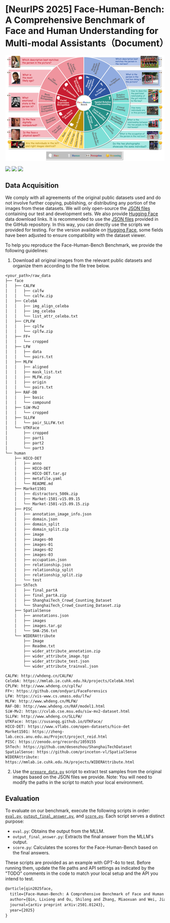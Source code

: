 # [NeurIPS 2025] Face-Human-Bench: A Comprehensive Benchmark of Face and Human Understanding for Multi-modal Assistants（Document）


 <img src="pictures/face_human_bench.png" alt="Image" width="800">

<a href='https://face-human-bench.github.io/'><img src='https://img.shields.io/badge/Project-Page-blue'></a>
<a href='https://arxiv.org/abs/2501.01243'><img src='https://img.shields.io/badge/Paper-arXiv-red'></a>
<a href='https://huggingface.co/datasets/InQ2025/Face-Human-Bench'><img src='https://img.shields.io/badge/%F0%9F%A4%97%20Hugging%20Face-Dataset-orange'></a>







## Data Acquisition
We comply with all agreements of the original public datasets used and do not involve further copying, publishing, or distributing any portion of the images from these datasets. We will only open-source the [JSON files](data) containing our test and development sets.
We also provide [Hugging Face](https://huggingface.co/datasets/InQ2025/Face-Human-Bench) data download links.
It is recommended to use the [JSON files](data) provided in the GitHub repository. In this way, you can directly use the scripts we provided for testing. For the version available on [Hugging Face](https://huggingface.co/datasets/InQ2025/Face-Human-Bench), some fields have been adjusted to ensure compatibility with the dataset viewer.

To help you reproduce the Face-Human-Bench Benchmark, we provide the following guidelines:

1. Download all original images from the relevant public datasets and organize them according to the file tree below.

```
<your_path>/raw_data
├── face
│   ├── CALFW
│   │   ├── calfw
│   │   └── calfw.zip
│   ├── CelebA
│   │   ├── img_align_celeba
│   │   ├── img_celeba
│   │   └── list_attr_celeba.txt
│   ├── CPLFW
│   │   ├── cplfw
│   │   └── cplfw.zip
│   ├── FF+
│   │   └── cropped
│   ├── LFW
│   │   ├── data
│   │   └── pairs.txt
│   ├── MLFW
│   │   ├── aligned
│   │   ├── mask_list.txt
│   │   ├── MLFW.zip
│   │   ├── origin
│   │   └── pairs.txt
│   ├── RAF-DB
│   │   ├── basic
│   │   └── compound
│   ├── SiW-Mv2
│   │   └── cropped
│   ├── SLLFW
│   │   └── pair_SLLFW.txt
│   └── UTKFace
│       ├── cropped
│       ├── part1
│       ├── part2
│       └── part3
└── human
    ├── HICO-DET
    │   ├── anno
    │   ├── HICO-DET
    │   ├── HICO-DET.tar.gz
    │   ├── metafile.yaml
    │   └── README.md
    ├── Market1501
    │   ├── distractors_500k.zip
    │   ├── Market-1501-v15.09.15
    │   └── Market-1501-v15.09.15.zip
    ├── PISC
    │   ├── annotation_image_info.json
    │   ├── domain.json
    │   ├── domain_split
    │   ├── domain_split.zip
    │   ├── image
    │   ├── images-00
    │   ├── images-01
    │   ├── images-02
    │   ├── images-03
    │   ├── occupation.json
    │   ├── relationship.json
    │   ├── relationship_split
    │   ├── relationship_split.zip
    │   └── test
    ├── ShTech
    │   ├── final_partA
    │   ├── final_partA.zip
    │   ├── ShanghaiTech_Crowd_Counting_Dataset
    │   └── ShanghaiTech_Crowd_Counting_Dataset.zip
    ├── SpatialSense
    │   ├── annotations.json
    │   ├── images
    │   ├── images.tar.gz
    │   └── SHA-256.txt
    └── WIDERAttribute
        ├── Image
        ├── Readme.txt
        ├── wider_attribute_annotation.zip
        ├── wider_attribute_image.tgz
        ├── wider_attribute_test.json
        └── wider_attribute_trainval.json
```

    CALFW: http://whdeng.cn/CALFW/
    CelebA: https://mmlab.ie.cuhk.edu.hk/projects/CelebA.html
    CPLFW: http://www.whdeng.cn/cplfw/
    FF+: https://github.com/ondyari/FaceForensics
    LFW: https://vis-www.cs.umass.edu/lfw/
    MLFW: http://www.whdeng.cn/MLFW/
    RAF-DB: http://www.whdeng.cn/RAF/model1.html
    SiW-Mv2: https://cvlab.cse.msu.edu/siw-mv2-dataset.html
    SLLFW: http://www.whdeng.cn/SLLFW/
    UTKFace: https://susanqq.github.io/UTKFace/
    HICO-DET: https://www.v7labs.com/open-datasets/hico-det
    Market1501: https://zheng-lab.cecs.anu.edu.au/Project/project_reid.html
    PISC: https://zenodo.org/records/1059155
    ShTech: https://github.com/desenzhou/ShanghaiTechDataset
    SpatialSense: https://github.com/princeton-vl/SpatialSense
    WIDERAttribute: https://mmlab.ie.cuhk.edu.hk/projects/WIDERAttribute.html

   
2. Use the [`prepare_data.py`](code/prepare_data.py) script to extract test samples from the original images based on the JSON files we provide. Note: You will need to modify the paths in the script to match your local environment. 


## Evaluation

To evaluate on our benchmark, execute the following scripts in order: [`eval.py`](code/evaluation/eval.py), [`output_final_answer.py`](code/evaluation/output_final_answer.py), and [`score.py`](code/evaluation/score.py). Each script serves a distinct purpose:

- `eval.py`: Obtains the output from the MLLM.
- `output_final_answer.py`: Extracts the final answer from the MLLM's output.
- `score.py`: Calculates the scores for the Face-Human-Bench based on the final answers.

These scripts are provided as an example with GPT-4o to test. Before running them, update the file paths and API settings as indicated by the "TODO" comments in the code to match your local setup and the API you intend to test.


```latex
@article{qin2025face,
  title={Face-Human-Bench: A Comprehensive Benchmark of Face and Human Understanding for Multi-modal Assistants},
  author={Qin, Lixiong and Ou, Shilong and Zhang, Miaoxuan and Wei, Jiangning and Zhang, Yuhang and Song, Xiaoshuai and Liu, Yuchen and Wang, Mei and Xu, Weiran},
  journal={arXiv preprint arXiv:2501.01243},
  year={2025}
}
```


